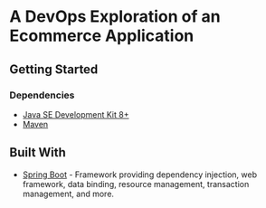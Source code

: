 # A DevOps Exploration of an Ecommerce Application

## Getting Started

### Dependencies

* [Java SE Development Kit 8+](https://www.oracle.com/technetwork/java/javase/downloads/index.html)
* [Maven](https://maven.apache.org/download.cgi)

## Built With

* [Spring Boot](https://spring.io/projects/spring-boot) - Framework providing dependency injection, web framework, data binding, resource management, transaction management, and more.
